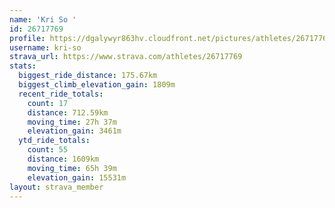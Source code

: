 ```yaml
---
name: 'Kri So '
id: 26717769
profile: https://dgalywyr863hv.cloudfront.net/pictures/athletes/26717769/7761026/14/large.jpg
username: kri-so
strava_url: https://www.strava.com/athletes/26717769
stats:
  biggest_ride_distance: 175.67km
  biggest_climb_elevation_gain: 1809m
  recent_ride_totals:
    count: 17
    distance: 712.59km
    moving_time: 27h 37m
    elevation_gain: 3461m
  ytd_ride_totals:
    count: 55
    distance: 1609km
    moving_time: 65h 39m
    elevation_gain: 15531m
layout: strava_member
--- 
```

